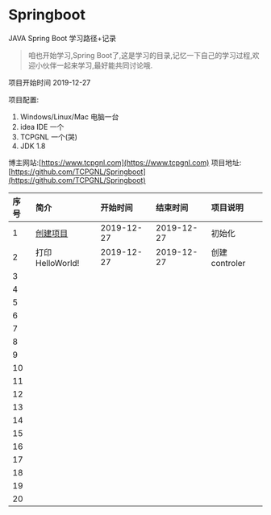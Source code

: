 # Springboot
 JAVA Spring Boot 学习路径+记录

> 咱也开始学习,Spring Boot了,这是学习的目录,记忆一下自己的学习过程,欢迎小伙伴一起来学习,最好能共同讨论哦.

项目开始时间 2019-12-27

项目配置:

1. Windows/Linux/Mac 电脑一台
2. idea IDE 一个
3. TCPGNL 一个(哭)
4. JDK 1.8

博主网站:[https://www.tcpgnl.com](https://www.tcpgnl.com)
项目地址:  [https://github.com/TCPGNL/Springboot](https://github.com/TCPGNL/Springboot)

|  序号 | 简介 | 开始时间 | 结束时间 | 项目说明 |
| :------------ | :------------ | :------------ | :------------ | :------------ |
| 1 | [创建项目](https://www.tcpgnl.com/springboot-init.html) | 2019-12-27 | 2019-12-27 | 初始化 |
| 2 | 打印HelloWorld! | 2019-12-27 | 2019-12-27 | 创建controler |
| 3 |   |   |   |   |
| 4 |   |   |   |   |
| 5 |   |   |   |   |
| 6 |   |   |   |   |
| 7 |   |   |   |   |
| 8 |   |   |   |   |
| 9 |   |   |   |   |
| 10 |   |   |   |   |
| 11 |   |   |   |   |
| 12 |   |   |   |   |
| 13 |   |   |   |   |
| 14 |   |   |   |   |
| 15 |   |   |   |   |
| 16 |   |   |   |   |
| 17 |   |   |   |   |
| 18 |   |   |   |   |
| 19 |   |   |   |   |
| 20 |   |   |   |   |